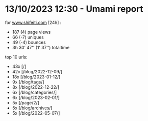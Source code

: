 # 13/10/2023 12:30 - Umami report
for www.shifeiti.com [24h] :

 - 187 (4) page views
 - 66 (-7) uniques
 - 49 (-4) bounces
 - 3h 30' 47'' (1' 37'') totaltime


top 10 urls:
 - 43x [/]
 - 42x [/blog/2022-12-09/]
 - 18x [/blog/2023-01-12/]
 - 9x [/blog/tags/]
 - 8x [/blog/2022-12-22/]
 - 6x [/blog/categories/]
 - 6x [/blog/2023-02-01/]
 - 5x [/page/2/]
 - 5x [/blog/archives/]
 - 5x [/blog/2022-05-07/]



